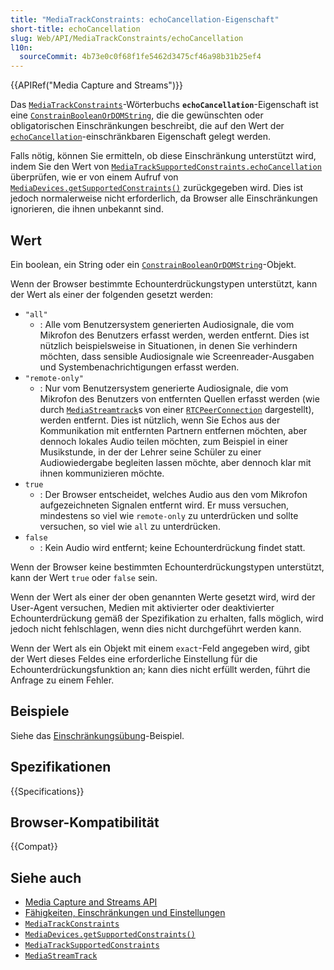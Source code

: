 ```yaml
---
title: "MediaTrackConstraints: echoCancellation-Eigenschaft"
short-title: echoCancellation
slug: Web/API/MediaTrackConstraints/echoCancellation
l10n:
  sourceCommit: 4b73e0c0f68f1fe5462d3475cf46a98b31b25ef4
---
```


{{APIRef("Media Capture and Streams")}}

Das [`MediaTrackConstraints`](/de/docs/Web/API/MediaTrackConstraints)-Wörterbuchs **`echoCancellation`**-Eigenschaft ist eine [`ConstrainBooleanOrDOMString`](/de/docs/Web/API/MediaTrackConstraints#constrainbooleanofdomstring), die die gewünschten oder obligatorischen Einschränkungen beschreibt, die auf den Wert der [`echoCancellation`](/de/docs/Web/API/MediaTrackSettings/echoCancellation)-einschränkbaren Eigenschaft gelegt werden.

Falls nötig, können Sie ermitteln, ob diese Einschränkung unterstützt wird, indem Sie den Wert von [`MediaTrackSupportedConstraints.echoCancellation`](/de/docs/Web/API/MediaTrackSupportedConstraints/echoCancellation) überprüfen, wie er von einem Aufruf von [`MediaDevices.getSupportedConstraints()`](/de/docs/Web/API/MediaDevices/getSupportedConstraints) zurückgegeben wird. Dies ist jedoch normalerweise nicht erforderlich, da Browser alle Einschränkungen ignorieren, die ihnen unbekannt sind.

## Wert

Ein boolean, ein String oder ein [`ConstrainBooleanOrDOMString`](/de/docs/Web/API/MediaTrackConstraints#constrainbooleanofdomstring)-Objekt.

Wenn der Browser bestimmte Echounterdrückungstypen unterstützt, kann der Wert als einer der folgenden gesetzt werden:

- `"all"`
  - : Alle vom Benutzersystem generierten Audiosignale, die vom Mikrofon des Benutzers erfasst werden, werden entfernt. Dies ist nützlich beispielsweise in Situationen, in denen Sie verhindern möchten, dass sensible Audiosignale wie Screenreader-Ausgaben und Systembenachrichtigungen erfasst werden.
- `"remote-only"`
  - : Nur vom Benutzersystem generierte Audiosignale, die vom Mikrofon des Benutzers von entfernten Quellen erfasst werden (wie durch [`MediaStreamtrack`](/de/docs/Web/API/MediaStreamTrack)s von einer [`RTCPeerConnection`](/de/docs/Web/API/RTCPeerConnection) dargestellt), werden entfernt. Dies ist nützlich, wenn Sie Echos aus der Kommunikation mit entfernten Partnern entfernen möchten, aber dennoch lokales Audio teilen möchten, zum Beispiel in einer Musikstunde, in der der Lehrer seine Schüler zu einer Audiowiedergabe begleiten lassen möchte, aber dennoch klar mit ihnen kommunizieren möchte.
- `true`
  - : Der Browser entscheidet, welches Audio aus den vom Mikrofon aufgezeichneten Signalen entfernt wird. Er muss versuchen, mindestens so viel wie `remote-only` zu unterdrücken und sollte versuchen, so viel wie `all` zu unterdrücken.
- `false`
  - : Kein Audio wird entfernt; keine Echounterdrückung findet statt.

Wenn der Browser keine bestimmten Echounterdrückungstypen unterstützt, kann der Wert `true` oder `false` sein.

Wenn der Wert als einer der oben genannten Werte gesetzt wird, wird der User-Agent versuchen, Medien mit aktivierter oder deaktivierter Echounterdrückung gemäß der Spezifikation zu erhalten, falls möglich, wird jedoch nicht fehlschlagen, wenn dies nicht durchgeführt werden kann.

Wenn der Wert als ein Objekt mit einem `exact`-Feld angegeben wird, gibt der Wert dieses Feldes eine erforderliche Einstellung für die Echounterdrückungsfunktion an; kann dies nicht erfüllt werden, führt die Anfrage zu einem Fehler.

## Beispiele

Siehe das [Einschränkungsübung](/de/docs/Web/API/Media_Capture_and_Streams_API/Constraints#example_constraint_exerciser)-Beispiel.

## Spezifikationen

{{Specifications}}

## Browser-Kompatibilität

{{Compat}}

## Siehe auch

- [Media Capture and Streams API](/de/docs/Web/API/Media_Capture_and_Streams_API)
- [Fähigkeiten, Einschränkungen und Einstellungen](/de/docs/Web/API/Media_Capture_and_Streams_API/Constraints)
- [`MediaTrackConstraints`](/de/docs/Web/API/MediaTrackConstraints)
- [`MediaDevices.getSupportedConstraints()`](/de/docs/Web/API/MediaDevices/getSupportedConstraints)
- [`MediaTrackSupportedConstraints`](/de/docs/Web/API/MediaTrackSupportedConstraints)
- [`MediaStreamTrack`](/de/docs/Web/API/MediaStreamTrack)
